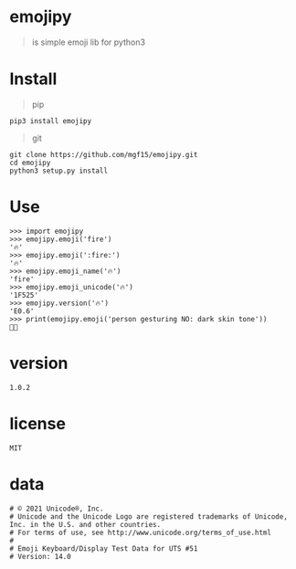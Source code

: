 # emojipy 

> is simple emoji lib for python3

# Install 
>pip

```
pip3 install emojipy
```

> git
```
git clone https://github.com/mgf15/emojipy.git
cd emojipy 
python3 setup.py install 
```

# Use 

```
>>> import emojipy
>>> emojipy.emoji('fire')
'🔥'
>>> emojipy.emoji(':fire:')
'🔥'
>>> emojipy.emoji_name('🔥')
'fire'
>>> emojipy.emoji_unicode('🔥')
'1F525'
>>> emojipy.version('🔥')
'E0.6'
>>> print(emojipy.emoji('person gesturing NO: dark skin tone'))
🙅🏿
```

# version 

```
1.0.2
```

# license 

```
MIT
```

# data 

```
# © 2021 Unicode®, Inc.
# Unicode and the Unicode Logo are registered trademarks of Unicode, Inc. in the U.S. and other countries.
# For terms of use, see http://www.unicode.org/terms_of_use.html
#
# Emoji Keyboard/Display Test Data for UTS #51
# Version: 14.0
```